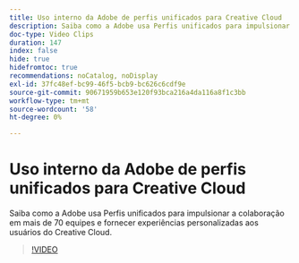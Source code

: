 ```yaml
---
title: Uso interno da Adobe de perfis unificados para Creative Cloud
description: Saiba como a Adobe usa Perfis unificados para impulsionar a colaboração em mais de 70 equipes e fornecer experiências personalizadas aos usuários do Creative Cloud.
doc-type: Video Clips
duration: 147
index: false
hide: true
hidefromtoc: true
recommendations: noCatalog, noDisplay
exl-id: 37fc48ef-bc99-46f5-bcb9-bc626c6cdf9e
source-git-commit: 90671959b653e120f93bca216a4da116a8f1c3bb
workflow-type: tm+mt
source-wordcount: '58'
ht-degree: 0%

---
```


# Uso interno da Adobe de perfis unificados para Creative Cloud

Saiba como a Adobe usa Perfis unificados para impulsionar a colaboração em mais de 70 equipes e fornecer experiências personalizadas aos usuários do Creative Cloud.

<!-- 62_S655_3442541_146_adobes-internal-use-of-unified-profiles-for-creative-cloud -->
>[!VIDEO](https://video.tv.adobe.com/v/3458283/?learn=on&enablevpops=true)
